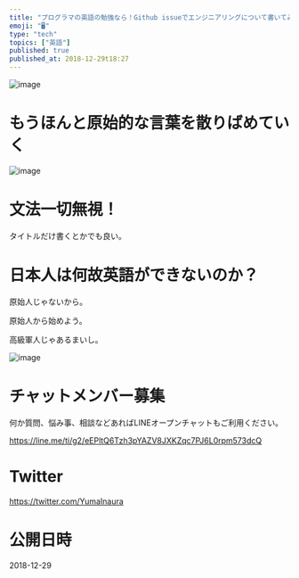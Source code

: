 ```yaml
---
title: "プログラマの英語の勉強なら！Github issueでエンジニアリングについて書いてみては？ @yumainaura"
emoji: "🖥"
type: "tech"
topics: ["英語"]
published: true
published_at: 2018-12-29t18:27
---
```


![image](https://user-images.githubusercontent.com/13635059/50536371-0c8c4f80-0b97-11e9-8ee0-59b464e601f3.png)

# もうほんと原始的な言葉を散りばめていく

![image](https://user-images.githubusercontent.com/13635059/50536382-229a1000-0b97-11e9-8d02-673750d04a8d.png)


# 文法一切無視！

タイトルだけ書くとかでも良い。

# 日本人は何故英語ができないのか？

原始人じゃないから。

原始人から始めよう。

高級軍人じゃあるまいし。

![image](https://user-images.githubusercontent.com/13635059/50536391-4198a200-0b97-11e9-8772-b0f8d68d6fb8.png)








<!-- Update From Qiita API -->

# チャットメンバー募集


何か質問、悩み事、相談などあればLINEオープンチャットもご利用ください。

https://line.me/ti/g2/eEPltQ6Tzh3pYAZV8JXKZqc7PJ6L0rpm573dcQ





# Twitter


https://twitter.com/YumaInaura


<!-- Update From Qiita API -->



# 公開日時

2018-12-29
